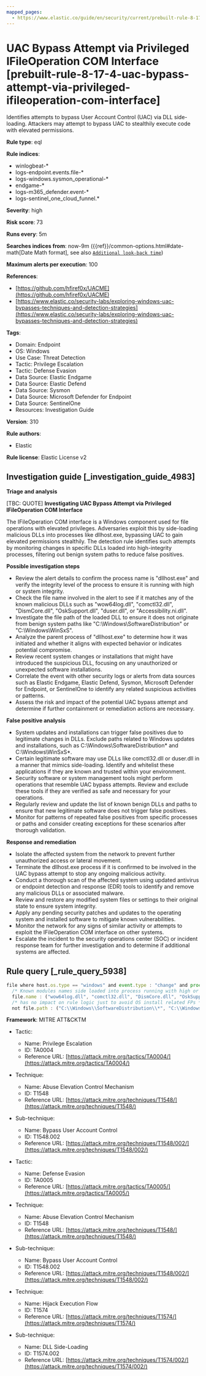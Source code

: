 ```yaml
---
mapped_pages:
  - https://www.elastic.co/guide/en/security/current/prebuilt-rule-8-17-4-uac-bypass-attempt-via-privileged-ifileoperation-com-interface.html
---
```


# UAC Bypass Attempt via Privileged IFileOperation COM Interface [prebuilt-rule-8-17-4-uac-bypass-attempt-via-privileged-ifileoperation-com-interface]

Identifies attempts to bypass User Account Control (UAC) via DLL side-loading. Attackers may attempt to bypass UAC to stealthily execute code with elevated permissions.

**Rule type**: eql

**Rule indices**:

* winlogbeat-*
* logs-endpoint.events.file-*
* logs-windows.sysmon_operational-*
* endgame-*
* logs-m365_defender.event-*
* logs-sentinel_one_cloud_funnel.*

**Severity**: high

**Risk score**: 73

**Runs every**: 5m

**Searches indices from**: now-9m ({{ref}}/common-options.html#date-math[Date Math format], see also [`Additional look-back time`](docs-content://solutions/security/detect-and-alert/create-detection-rule.md#rule-schedule))

**Maximum alerts per execution**: 100

**References**:

* [https://github.com/hfiref0x/UACME](https://github.com/hfiref0x/UACME)
* [https://www.elastic.co/security-labs/exploring-windows-uac-bypasses-techniques-and-detection-strategies](https://www.elastic.co/security-labs/exploring-windows-uac-bypasses-techniques-and-detection-strategies)

**Tags**:

* Domain: Endpoint
* OS: Windows
* Use Case: Threat Detection
* Tactic: Privilege Escalation
* Tactic: Defense Evasion
* Data Source: Elastic Endgame
* Data Source: Elastic Defend
* Data Source: Sysmon
* Data Source: Microsoft Defender for Endpoint
* Data Source: SentinelOne
* Resources: Investigation Guide

**Version**: 310

**Rule authors**:

* Elastic

**Rule license**: Elastic License v2

## Investigation guide [_investigation_guide_4983]

**Triage and analysis**

[TBC: QUOTE]
**Investigating UAC Bypass Attempt via Privileged IFileOperation COM Interface**

The IFileOperation COM interface is a Windows component used for file operations with elevated privileges. Adversaries exploit this by side-loading malicious DLLs into processes like dllhost.exe, bypassing UAC to gain elevated permissions stealthily. The detection rule identifies such attempts by monitoring changes in specific DLLs loaded into high-integrity processes, filtering out benign system paths to reduce false positives.

**Possible investigation steps**

* Review the alert details to confirm the process name is "dllhost.exe" and verify the integrity level of the process to ensure it is running with high or system integrity.
* Check the file name involved in the alert to see if it matches any of the known malicious DLLs such as "wow64log.dll", "comctl32.dll", "DismCore.dll", "OskSupport.dll", "duser.dll", or "Accessibility.ni.dll".
* Investigate the file path of the loaded DLL to ensure it does not originate from benign system paths like "C:\Windows\SoftwareDistribution\" or "C:\Windows\WinSxS\".
* Analyze the parent process of "dllhost.exe" to determine how it was initiated and whether it aligns with expected behavior or indicates potential compromise.
* Review recent system changes or installations that might have introduced the suspicious DLL, focusing on any unauthorized or unexpected software installations.
* Correlate the event with other security logs or alerts from data sources such as Elastic Endgame, Elastic Defend, Sysmon, Microsoft Defender for Endpoint, or SentinelOne to identify any related suspicious activities or patterns.
* Assess the risk and impact of the potential UAC bypass attempt and determine if further containment or remediation actions are necessary.

**False positive analysis**

* System updates and installations can trigger false positives due to legitimate changes in DLLs. Exclude paths related to Windows updates and installations, such as C:\Windows\SoftwareDistribution\* and C:\Windows\WinSxS\*.
* Certain legitimate software may use DLLs like comctl32.dll or duser.dll in a manner that mimics side-loading. Identify and whitelist these applications if they are known and trusted within your environment.
* Security software or system management tools might perform operations that resemble UAC bypass attempts. Review and exclude these tools if they are verified as safe and necessary for your operations.
* Regularly review and update the list of known benign DLLs and paths to ensure that new legitimate software does not trigger false positives.
* Monitor for patterns of repeated false positives from specific processes or paths and consider creating exceptions for these scenarios after thorough validation.

**Response and remediation**

* Isolate the affected system from the network to prevent further unauthorized access or lateral movement.
* Terminate the dllhost.exe process if it is confirmed to be involved in the UAC bypass attempt to stop any ongoing malicious activity.
* Conduct a thorough scan of the affected system using updated antivirus or endpoint detection and response (EDR) tools to identify and remove any malicious DLLs or associated malware.
* Review and restore any modified system files or settings to their original state to ensure system integrity.
* Apply any pending security patches and updates to the operating system and installed software to mitigate known vulnerabilities.
* Monitor the network for any signs of similar activity or attempts to exploit the IFileOperation COM interface on other systems.
* Escalate the incident to the security operations center (SOC) or incident response team for further investigation and to determine if additional systems are affected.


## Rule query [_rule_query_5938]

```js
file where host.os.type == "windows" and event.type : "change" and process.name : "dllhost.exe" and
  /* Known modules names side loaded into process running with high or system integrity level for UAC Bypass, update here for new modules */
  file.name : ("wow64log.dll", "comctl32.dll", "DismCore.dll", "OskSupport.dll", "duser.dll", "Accessibility.ni.dll") and
  /* has no impact on rule logic just to avoid OS install related FPs */
  not file.path : ("C:\\Windows\\SoftwareDistribution\\*", "C:\\Windows\\WinSxS\\*")
```

**Framework**: MITRE ATT&CKTM

* Tactic:

    * Name: Privilege Escalation
    * ID: TA0004
    * Reference URL: [https://attack.mitre.org/tactics/TA0004/](https://attack.mitre.org/tactics/TA0004/)

* Technique:

    * Name: Abuse Elevation Control Mechanism
    * ID: T1548
    * Reference URL: [https://attack.mitre.org/techniques/T1548/](https://attack.mitre.org/techniques/T1548/)

* Sub-technique:

    * Name: Bypass User Account Control
    * ID: T1548.002
    * Reference URL: [https://attack.mitre.org/techniques/T1548/002/](https://attack.mitre.org/techniques/T1548/002/)

* Tactic:

    * Name: Defense Evasion
    * ID: TA0005
    * Reference URL: [https://attack.mitre.org/tactics/TA0005/](https://attack.mitre.org/tactics/TA0005/)

* Technique:

    * Name: Abuse Elevation Control Mechanism
    * ID: T1548
    * Reference URL: [https://attack.mitre.org/techniques/T1548/](https://attack.mitre.org/techniques/T1548/)

* Sub-technique:

    * Name: Bypass User Account Control
    * ID: T1548.002
    * Reference URL: [https://attack.mitre.org/techniques/T1548/002/](https://attack.mitre.org/techniques/T1548/002/)

* Technique:

    * Name: Hijack Execution Flow
    * ID: T1574
    * Reference URL: [https://attack.mitre.org/techniques/T1574/](https://attack.mitre.org/techniques/T1574/)

* Sub-technique:

    * Name: DLL Side-Loading
    * ID: T1574.002
    * Reference URL: [https://attack.mitre.org/techniques/T1574/002/](https://attack.mitre.org/techniques/T1574/002/)



